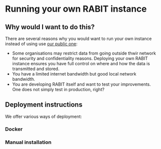 # Running your own RABIT instance

## Why would I want to do this?

There are several reasons why you would want to run your own instance instead of using use [our public one](https://rabit2022.cloud.edu.au/):

- Some organisations may restrict data from going outside thwir network for security and confidentiality reasons. Deploying your own RABIT instance ensures you have full control on where and how the data is transmitted and stored.
- You have a limited internet bandwidth but good local network bandwidth.
- You are developing RABIT itself and want to test your improvements. One does not simply test in production, right?

## Deployment instructions

We offer various ways of deployment:

### Docker

### Manual installation
